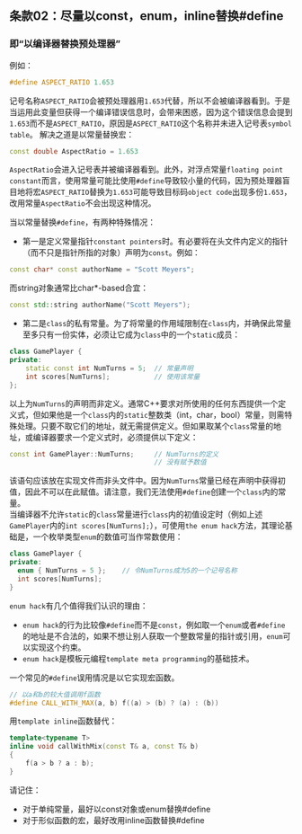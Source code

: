 ## 条款02：尽量以const，enum，inline替换#define

### 即“以编译器替换预处理器”

例如：  
```c++
#define ASPECT_RATIO 1.653
```
记号名称`ASPECT_RATIO`会被预处理器用`1.653`代替，所以不会被编译器看到。于是当运用此变量但获得一个编译错误信息时，会带来困惑，因为这个错误信息会提到`1.653`而不是`ASPECT_RATIO`，原因是`ASPECT_RATIO`这个名称并未进入记号表`symbol table`。
解决之道是以常量替换宏：
```c++
const double AspectRatio = 1.653
```
`AspectRatio`会进入记号表并被编译器看到。此外，对浮点常量`floating point constant`而言，使用常量可能比使用`#define`导致较小量的代码，因为预处理器盲目地将宏`ASPECT_RATIO`替换为`1.653`可能导致目标码`object code`出现多份`1.653`，改用常量`AspectRatio`不会出现这种情况。

当以常量替换`#define`，有两种特殊情况：
* 第一是定义常量指针`constant pointers`时。有必要将在头文件内定义的指针（而不只是指针所指的对象）声明为`const`。例如：
```c++
const char* const authorName = "Scott Meyers";
```
而string对象通常比char*-based合宜：
```c++
const std::string authorName("Scott Meyers");
```
* 第二是`class`的私有常量。为了将常量的作用域限制在`class`内，并确保此常量至多只有一份实体，必须让它成为`class`中的一个`static`成员：
```c++
class GamePlayer {
private:
    static const int NumTurns = 5;  // 常量声明
    int scores[NumTurns];           // 使用该常量
};
```
以上为`NumTurns`的声明而非定义。通常C++要求对所使用的任何东西提供一个定义式，但如果他是一个`class`内的`static`整数类（int，char，bool）常量，则需特殊处理。只要不取它们的地址，就无需提供定义。但如果取某个`class`常量的地址，或编译器要求一个定义式时，必须提供以下定义：
```c++
const int GamePlayer::NumTurns;     // NumTurns的定义
                                    // 没有赋予数值
```
该语句应该放在实现文件而非头文件中。因为`NumTurns`常量已经在声明中获得初值，因此不可以在此赋值。请注意，我们无法使用`#define`创建一个`class`内的常量。  
当编译器不允许`static`的`class`常量进行`class`内的初值设定时（例如上述`GamePlayer`内的`int scores[NumTurns];`），可使用`the enum hack`方法，其理论基础是，一个枚举类型`enum`的数值可当作常数使用：
```c++
class GamePlayer {
private:
  enum { NumTurns = 5 };    // 令NumTurns成为5的一个记号名称
  int scores[NumTurns];
}
```
`enum hack`有几个值得我们认识的理由：
* `enum hack`的行为比较像`#define`而不是`const`，例如取一个`enum`或者`#define`的地址是不合法的，如果不想让别人获取一个整数常量的指针或引用，`enum`可以实现这个约束。
* `enum hack`是模板元编程`template meta programming`的基础技术。

一个常见的`#define`误用情况是以它实现宏函数。
```c++
// 以a和b的较大值调用f函数
#define CALL_WITH_MAX(a, b) f((a) > (b) ? (a) : (b))
```
用`template inline`函数替代：
```c++
template<typename T>
inline void callWithMix(const T& a, const T& b)
{
    f(a > b ? a : b);
}
```
请记住：
* 对于单纯常量，最好以const对象或enum替换#define
* 对于形似函数的宏，最好改用inline函数替换#define